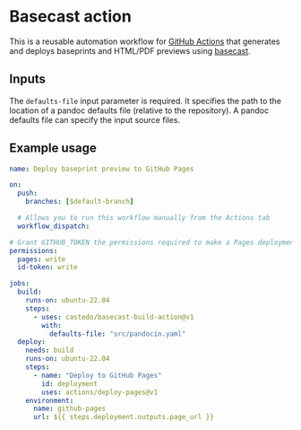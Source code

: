 # Basecast action

This is a reusable automation workflow for [GitHub Actions](https://github.com/features/actions)
that generates and deploys baseprints and HTML/PDF previews using
[basecast](https://baseprints.singlesource.pub/basecast).


## Inputs

The `defaults-file` input parameter is required.
It specifies the path to the location of a
pandoc defaults file (relative to the repository).
A pandoc defaults file can specify the input source files.


## Example usage

```yaml
name: Deploy baseprint preview to GitHub Pages

on:
  push:
    branches: [$default-branch]

  # Allows you to run this workflow manually from the Actions tab
  workflow_dispatch:

# Grant GITHUB_TOKEN the permissions required to make a Pages deployment
permissions:
  pages: write
  id-token: write

jobs:
  build:
    runs-on: ubuntu-22.04
    steps:
      - uses: castedo/basecast-build-action@v1
        with:
          defaults-file: "src/pandocin.yaml"
  deploy:
    needs: build
    runs-on: ubuntu-22.04
    steps:
      - name: "Deploy to GitHub Pages"
        id: deployment
        uses: actions/deploy-pages@v1
    environment:
      name: github-pages
      url: ${{ steps.deployment.outputs.page_url }}
```
